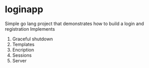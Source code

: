 # loginapp
Simple go lang project that demonstrates how to build a login and registration
Implements
1. Graceful shutdown
2. Templates
3. Encription
4. Sessions
5. Server
